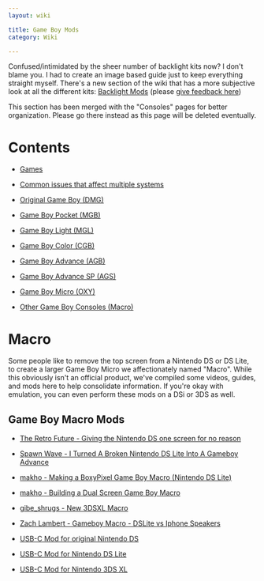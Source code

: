 ```yaml
---
layout: wiki

title: Game Boy Mods
category: Wiki

---
```


Confused/intimidated by the sheer number of backlight kits now? I don't blame you. I had to create an image based guide just to keep everything straight myself. There's a new section of the wiki that has a more subjective look at all the different kits: [Backlight Mods](backlightmods) (please [give feedback here](https://www.reddit.com/r/Gameboy/comments/grrsrn/my_notes_on_all_game_boy_backlight_kits/))

This section has been merged with the "Consoles" pages for better organization. Please go there instead as this page will be deleted eventually. 
 
# Contents

* [Games](../consoles/index)

* [Common issues that affect multiple systems](../consoles/index)

* [Original Game Boy (DMG)](../consoles/gameboy) 

* [Game Boy Pocket (MGB)](../consoles/pocket) 

* [Game Boy Light (MGL)](../consoles/light) 

* [Game Boy Color (CGB)](../consoles/color)
 
* [Game Boy Advance (AGB)](../consoles/advance) 
	
* [Game Boy Advance SP (AGS)](../consoles/advancesp)

* [Game Boy Micro (OXY)](../consoles/micro)

* [Other Game Boy Consoles (Macro)](../consoles/others)


# Macro

Some people like to remove the top screen from a Nintendo DS or DS Lite, to create a larger Game Boy Micro we affectionately named "Macro". While this obviously isn't an official product, we've compiled some videos, guides, and mods here to help consolidate information. If you're okay with emulation, you can even perform these mods on a DSi or 3DS as well.

## **Game Boy Macro Mods**

* [The Retro Future - Giving the Nintendo DS one screen for no reason](https://www.youtube.com/watch?v=_xaj4wa4l54)
* [Spawn Wave - I Turned A Broken Nintendo DS Lite Into A Gameboy Advance](https://www.youtube.com/watch?v=Yf9IpYw-Qfs)
* [makho - Making a BoxyPixel Game Boy Macro (Nintendo DS Lite)](https://www.youtube.com/watch?v=AMseRlitHWk)
* [makho - Building a Dual Screen Game Boy Macro](https://www.youtube.com/watch?v=sb7xcf8dwS8)
* [gibe_shrugs - New 3DSXL Macro](https://www.instagram.com/p/CCCfGnFni2S/)
* [Zach Lambert - Gameboy Macro - DSLite vs Iphone Speakers](https://www.youtube.com/watch?v=9kU4NlDxYss)

* [USB-C Mod for original Nintendo DS](https://github.com/rorosaurus/gba-sp-usb-c/)
* [USB-C Mod for Nintendo DS Lite](https://github.com/rorosaurus/nds-lite-usb-c/)
* [USB-C Mod for Nintendo 3DS XL](https://github.com/rorosaurus/3ds-xl-usb-c/)
